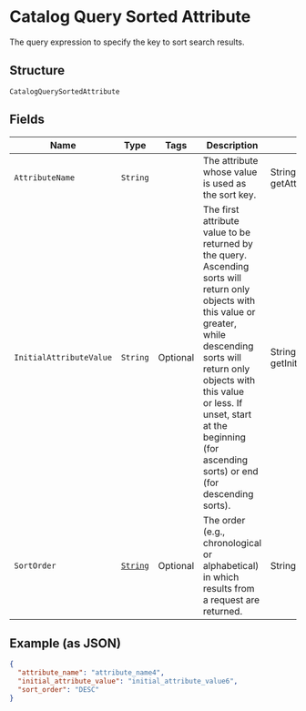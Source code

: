 
# Catalog Query Sorted Attribute

The query expression to specify the key to sort search results.

## Structure

`CatalogQuerySortedAttribute`

## Fields

| Name | Type | Tags | Description | Getter |
|  --- | --- | --- | --- | --- |
| `AttributeName` | `String` |  | The attribute whose value is used as the sort key. | String getAttributeName() |
| `InitialAttributeValue` | `String` | Optional | The first attribute value to be returned by the query. Ascending sorts will return only<br>objects with this value or greater, while descending sorts will return only objects with this value<br>or less. If unset, start at the beginning (for ascending sorts) or end (for descending sorts). | String getInitialAttributeValue() |
| `SortOrder` | [`String`](/doc/models/sort-order.md) | Optional | The order (e.g., chronological or alphabetical) in which results from a request are returned. | String getSortOrder() |

## Example (as JSON)

```json
{
  "attribute_name": "attribute_name4",
  "initial_attribute_value": "initial_attribute_value6",
  "sort_order": "DESC"
}
```

